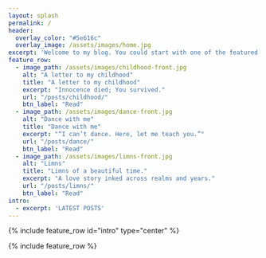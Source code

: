 ```yaml
---
layout: splash
permalink: /
header:
  overlay_color: "#5e616c"
  overlay_image: /assets/images/home.jpg
excerpt: 'Welcome to my blog. You could start with one of the featured posts, or find my previous posts in the archives.'
feature_row:
  - image_path: /assets/images/childhood-front.jpg
    alt: "A letter to my childhood"
    title: "A letter to my childhood"
    excerpt: "Innocence died; You survived."
    url: "/posts/childhood/"
    btn_label: "Read"
  - image_path: /assets/images/dance-front.jpg
    alt: "Dance with me"
    title: "Dance with me"
    excerpt: "“I can’t dance. Here, let me teach you.”"
    url: "/posts/dance/"
    btn_label: "Read"
  - image_path: /assets/images/limns-front.jpg
    alt: "Limns"
    title: "Limns of a beautiful time."
    excerpt: "A love story inked across realms and years."
    url: "/posts/limns/"
    btn_label: "Read"
intro:
  - excerpt: 'LATEST POSTS'
---
```


{% include feature_row id="intro" type="center" %}

{% include feature_row %}